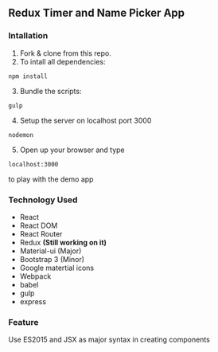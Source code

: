 ## Redux Timer and Name Picker App

### Intallation
 1. Fork & clone from this repo.  
 2. To intall all dependencies:  
```
npm install 
```  
3. Bundle the scripts:  
```
gulp  
```  
4. Setup the server on localhost port 3000  
```
nodemon 
```  
5. Open up your browser and type
  ```
  localhost:3000
  ```
  to play with the demo app
  
### Technology Used
* React 
* React DOM
* React Router
* Redux **(Still working on it)**
* Material-ui (Major)
* Bootstrap 3 (Minor)
* Google matertial icons
* Webpack
* babel
* gulp
* express

### Feature
Use ES2015 and JSX as major syntax in creating components